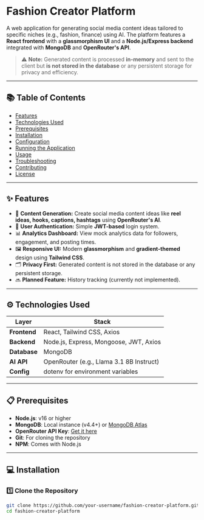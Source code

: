 # Fashion Creator Platform

A web application for generating social media content ideas tailored to specific niches (e.g., fashion, finance) using AI. The platform features a **React frontend** with a **glassmorphism UI** and a **Node.js/Express backend** integrated with **MongoDB** and **OpenRouter's API**.

> ⚠️ **Note:** Generated content is processed **in-memory** and sent to the client but **is not stored in the database** or any persistent storage for privacy and efficiency.

---

## 📚 Table of Contents

- [Features](#features)
- [Technologies Used](#technologies-used)
- [Prerequisites](#prerequisites)
- [Installation](#installation)
- [Configuration](#configuration)
- [Running the Application](#running-the-application)
- [Usage](#usage)
- [Troubleshooting](#troubleshooting)
- [Contributing](#contributing)
- [License](#license)

---

## ✨ Features

- 🎥 **Content Generation:** Create social media content ideas like **reel ideas, hooks, captions, hashtags** using **OpenRouter's AI**.
- 🔐 **User Authentication:** Simple **JWT-based** login system.
- 📊 **Analytics Dashboard:** View mock analytics data for followers, engagement, and posting times.
- 🖼️ **Responsive UI:** Modern **glassmorphism** and **gradient-themed** design using **Tailwind CSS**.
- 🗂️ **Privacy First:** Generated content is not stored in the database or any persistent storage.
- 🔜 **Planned Feature:** History tracking (currently not implemented).

---

## ⚙️ Technologies Used

| Layer      | Stack                                      |
|------------|--------------------------------------------|
| **Frontend** | React, Tailwind CSS, Axios                 |
| **Backend**  | Node.js, Express, Mongoose, JWT, Axios     |
| **Database** | MongoDB                                    |
| **AI API**   | OpenRouter (e.g., Llama 3.1 8B Instruct)   |
| **Config**   | dotenv for environment variables           |

---

## 📋 Prerequisites

- **Node.js**: v16 or higher
- **MongoDB**: Local instance (v4.4+) or [MongoDB Atlas](https://www.mongodb.com/atlas/database)
- **OpenRouter API Key**: [Get it here](https://openrouter.ai/)
- **Git**: For cloning the repository
- **NPM**: Comes with Node.js

---

## 💻 Installation

### 1️⃣ Clone the Repository
```bash
git clone https://github.com/your-username/fashion-creator-platform.git
cd fashion-creator-platform
